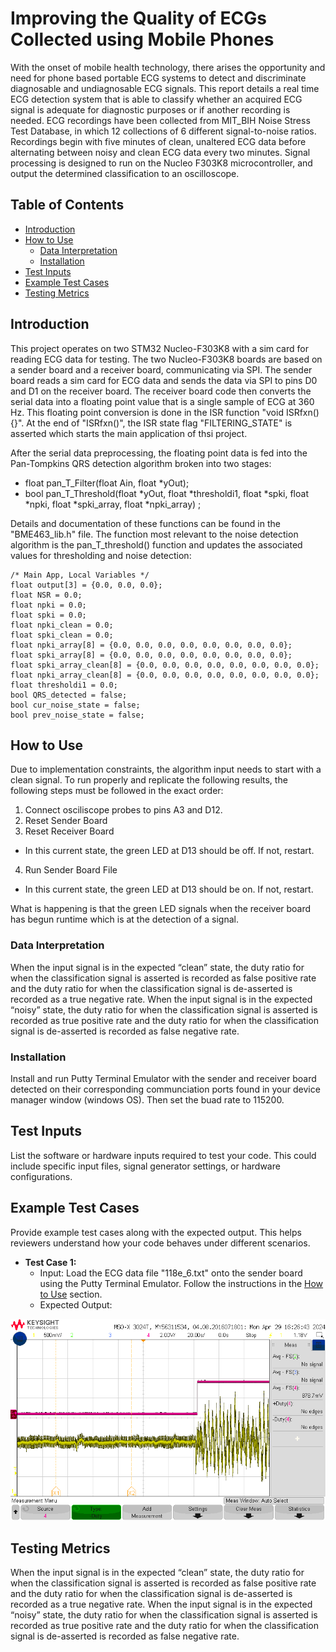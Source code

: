 # Improving the Quality of ECGs Collected using Mobile Phones

With the onset of mobile health technology, there arises the opportunity and need for phone based portable ECG systems to detect and discriminate diagnosable and undiagnosable ECG signals. This report details a real time ECG detection system that is able to classify whether an acquired ECG signal is adequate for diagnostic purposes or if another recording is needed. ECG recordings have been collected from MIT_BIH Noise Stress Test Database, in which 12 collections of 6 different signal-to-noise ratios. Recordings begin with five minutes of clean, unaltered ECG data before alternating between noisy and clean ECG data every two minutes. Signal processing is designed to run on the Nucleo F303K8 microcontroller, and output the determined classification to an oscilloscope.   

## Table of Contents

- [Introduction](#introduction)
- [How to Use](#how-to-use)
  - [Data Interpretation](#data-interpretation)
  - [Installation](#installation)
- [Test Inputs](#test-inputs)
- [Example Test Cases](#example-test-cases)
- [Testing Metrics](#testing-metrics)

## Introduction

This project operates on two STM32 Nucleo-F303K8 with a sim card for reading ECG data for testing.  The two Nucleo-F303K8 boards are based on a sender board and a receiver board, communicating via SPI. The sender board reads a sim card for ECG data and sends the data via SPI to pins D0 and D1 on the receiver board. The receiver board code then converts the serial data into a floating point value that is a single sample of ECG at 360 Hz. This floating point conversion is done in the ISR function "void ISRfxn(){}". At the end of "ISRfxn()", the ISR state flag "FILTERING_STATE" is asserted which starts the main application of thsi project.

After the serial data preprocessing, the floating point data is fed into the Pan-Tompkins QRS detection algorithm broken into two stages:
- float pan_T_Filter(float Ain, float *yOut);
- bool pan_T_Threshold(float *yOut, float *thresholdi1, float *spki, float *npki, float *spki_array, float *npki_array) ;

Details and documentation of these functions can be found in the "BME463_lib.h" file. The function most relevant to the noise detection algorithm is the pan_T_threshold() function and updates the associated values for thresholding and noise detection:

    /* Main App, Local Variables */ 
    float output[3] = {0.0, 0.0, 0.0};
    float NSR = 0.0;
    float npki = 0.0;
    float spki = 0.0;
    float npki_clean = 0.0;
    float spki_clean = 0.0;
    float npki_array[8] = {0.0, 0.0, 0.0, 0.0, 0.0, 0.0, 0.0, 0.0};
    float spki_array[8] = {0.0, 0.0, 0.0, 0.0, 0.0, 0.0, 0.0, 0.0};
    float spki_array_clean[8] = {0.0, 0.0, 0.0, 0.0, 0.0, 0.0, 0.0, 0.0};
    float npki_array_clean[8] = {0.0, 0.0, 0.0, 0.0, 0.0, 0.0, 0.0, 0.0};
    float thresholdi1 = 0.0;
    bool QRS_detected = false;
    bool cur_noise_state = false;
    bool prev_noise_state = false;


## How to Use
Due to implementation constraints, the algorithm input needs to start with a clean signal. To run properly and replicate the following results, the following steps must be followed in the exact order:
1) Connect osciliscope probes to pins A3 and D12.
2) Reset Sender Board
3) Reset Receiver Board
- In this current state, the green LED at D13 should be off. If not, restart.
4) Run Sender Board File
- In this current state, the green LED at D13 should be on. If not, restart.

What is happening is that the green LED signals when the receiver board has begun runtime which is at the detection of a signal.

### Data Interpretation

When the input signal is in the expected “clean” state, the duty ratio for when the classification signal is asserted is recorded as false positive rate and the duty ratio for when the classification signal is de-asserted is recorded as a true negative rate. When the input signal is in the expected “noisy” state, the duty ratio for when the classification signal is asserted is recorded as true positive rate and the duty ratio for when the classification signal is de-asserted is recorded as false negative rate.

### Installation
Install and run Putty Terminal Emulator with the sender and receiver board detected on their corresponding communciation ports found in your device manager window (windows OS). Then set the buad rate to 115200.

## Test Inputs

List the software or hardware inputs required to test your code. This could include specific input files, signal generator settings, or hardware configurations.

## Example Test Cases

Provide example test cases along with the expected output. This helps reviewers understand how your code behaves under different scenarios.

- **Test Case 1:**
  - Input: Load the ECG data file "118e_6.txt" onto the sender board using the Putty Terminal Emulator. Follow the instructions in the [How to Use](#how-to-use) section.
  - Expected Output:

![Expected Output](./118e-6%20FPR.png "Expected Output")

## Testing Metrics

When the input signal is in the expected “clean” state, the duty ratio for when the classification signal is asserted is recorded as false positive rate and the duty ratio for when the classification signal is de-asserted is recorded as a true negative rate. When the input signal is in the expected “noisy” state, the duty ratio for when the classification signal is asserted is recorded as true positive rate and the duty ratio for when the classification signal is de-asserted is recorded as false negative rate.
